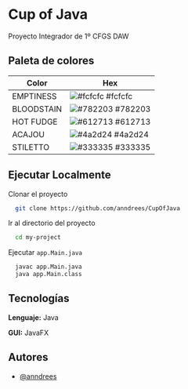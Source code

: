 
# Cup of Java

Proyecto Integrador de 1º CFGS DAW

## Paleta de colores

| Color             | Hex                                                                |
| ----------------- | ------------------------------------------------------------------ |
| EMPTINESS | ![#fcfcfc](https://via.placeholder.com/10/fcfcfc?text=+) #fcfcfc |
| BLOODSTAIN | ![#782203](https://via.placeholder.com/10/782203?text=+) #782203 |
| HOT FUDGE | ![#612713](https://via.placeholder.com/10/612713?text=+) #612713 |
| ACAJOU | ![#4a2d24](https://via.placeholder.com/10/4a2d24?text=+) #4a2d24 |
| STILETTO | ![#333335](https://via.placeholder.com/10/333335?text=+) #333335 |


## Ejecutar Localmente

Clonar el proyecto

```bash
  git clone https://github.com/anndrees/CupOfJava
```

Ir al directorio del proyecto

```bash
  cd my-project
```

Ejecutar ```app.Main.java```

```bash
  javac app.Main.java
  java app.Main.class
```

## Tecnologías

**Lenguaje:** Java

**GUI:** JavaFX

## Autores

- [@anndrees](https://www.github.com/anndrees)

